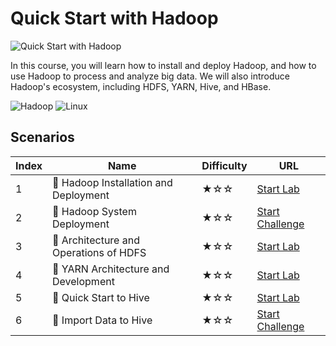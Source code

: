# Quick Start with Hadoop

![Quick Start with Hadoop](https://cover-creator.labex.io/quick-start-with-hadoop.png)

In this course, you will learn how to install and deploy Hadoop, and how to use Hadoop to process and analyze big data. We will also introduce Hadoop's ecosystem, including HDFS, YARN, Hive, and HBase.

![Hadoop](https://img.shields.io/badge/Hadoop-whitesmoke?style=for-the-badge&logo=hadoop)
![Linux](https://img.shields.io/badge/Linux-whitesmoke?style=for-the-badge&logo=linux)


## Scenarios

|   Index | Name                                  | Difficulty   | URL                                                                        |
|---------|---------------------------------------|--------------|----------------------------------------------------------------------------|
|       1 | 📖 Hadoop Installation and Deployment  | ★☆☆          | <a target='_blank' href='https://labex.io/labs/272321'>Start Lab</a>       |
|       2 | 🎯 Hadoop System Deployment            | ★☆☆          | <a target='_blank' href='https://labex.io/labs/272365'>Start Challenge</a> |
|       3 | 📖 Architecture and Operations of HDFS | ★☆☆          | <a target='_blank' href='https://labex.io/labs/272320'>Start Lab</a>       |
|       4 | 📖 YARN Architecture and Development   | ★☆☆          | <a target='_blank' href='https://labex.io/labs/272324'>Start Lab</a>       |
|       5 | 📖 Quick Start to Hive                 | ★☆☆          | <a target='_blank' href='https://labex.io/labs/272323'>Start Lab</a>       |
|       6 | 🎯 Import Data to Hive                 | ★☆☆          | <a target='_blank' href='https://labex.io/labs/272367'>Start Challenge</a> |

